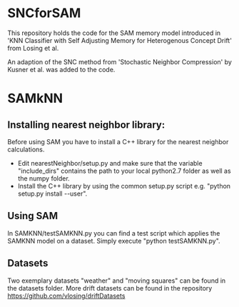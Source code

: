 # SNCforSAM

This repository holds the code for the SAM memory model introduced in 
'KNN Classifier with Self Adjusting Memory for Heterogenous Concept Drift' from Losing et al.

An adaption of the SNC method from 'Stochastic Neighbor Compression' by Kusner et al. was added to the code.


# SAMkNN

## Installing nearest neighbor library:
Before using SAM you have to install a C++ library for the nearest neighbor calculations.
- Edit nearestNeighbor/setup.py and make sure that the variable "include_dirs" contains the path to your local python2.7 folder as well as the numpy folder.
- Install the C++ library by using the common setup.py script e.g. "python setup.py install --user".

## Using SAM
In SAMKNN/testSAMKNN.py you can find a test script which applies the SAMKNN model on a dataset. Simply execute "python testSAMKNN.py". 

## Datasets
Two exemplary datasets "weather" and "moving squares" can be found in the datasets folder. More drift datasets can be found in the repository https://github.com/vlosing/driftDatasets
